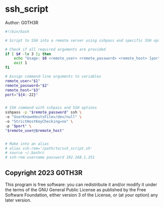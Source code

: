 # ssh_script
Author: G0TH3R


```bash
#!/bin/bash

# Script to SSH into a remote server using sshpass and specific SSH options

# Check if all required arguments are provided
if [ $# -le 3 ]; then
    echo "Usage: $0 <remote_user> <remote_password> <remote_host> [port]"
    exit 1
fi

# Assign command-line arguments to variables
remote_user="$1"
remote_password="$2"
remote_host="$3"
port="${4:-22}"


# SSH command with sshpass and SSH options
sshpass -p "$remote_password" ssh \
-o "UserKnownHostsFile=/dev/null" \
-o "StrictHostKeyChecking=no" \
-p "$port" \
"$remote_user@$remote_host"


# Make into an alias
# alias ssh-rem='/path/to/ssh_script.sh'
# source ~/.bashrc
# ssh-rem username password 192.168.1.251
```



## Copyright 2023 G0TH3R

This program is free software: you can redistribute it and/or modify it under the terms of the GNU General Public License as published by the Free Software Foundation, either version 3 of the License, or (at your option) any later version.
